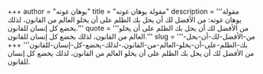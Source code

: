 +++
author = "يوهان غوته"
title = "مقولة يوهان غوته"
description = '''مقولة يوهان غوته: من الأفضل لك أن يحل بك الظلم على أن يخلو العالم من القانون، لذلك يخضع كل إنسان للقانون.'''
quote = '''من الأفضل لك أن يحل بك الظلم على أن يخلو العالم من القانون، لذلك يخضع كل إنسان للقانون.'''
slug = '''من-الأفضل-لك-أن-يحل-بك-الظلم-على-أن-يخلو-العالم-من-القانون،-لذلك-يخضع-كل-إنسان-للقانون'''
+++
من الأفضل لك أن يحل بك الظلم على أن يخلو العالم من القانون، لذلك يخضع كل إنسان للقانون.
